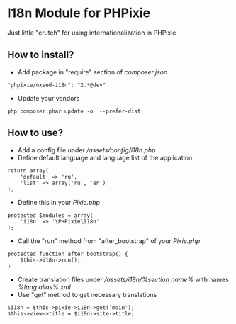 I18n Module for PHPixie
=========

Just little "crutch" for using internationalization in PHPixie

How to install?
----

* Add package in "require" section of *composer.json*

```
"phpixie/nxeed-i18n": "2.*@dev"
```
* Update your vendors

```
php composer.phar update -o  --prefer-dist
```

How to use?
----

* Add a config file under */assets/config/i18n.php*
* Define default language and language list of the application

```
return array(
    'default' => 'ru',
    'list' => array('ru', 'en')
);
```

* Define this in your *Pixie.php*

```
protected $modules = array(
    'i18n' => '\PHPixie\I18n'
);
```

* Call the "run" method from "after_bootstrap" of your *Pixie.php*

```
protected function after_bootstrap() {
    $this->i18n->run();
}
```

* Create translation files under */assets/i18n/%section name%* with names *%lang alias%.xml*
* Use "get" method to get necessary translations

```
$i18n = $this->pixie->i18n->get('main');
$this->view->title = $i18n->site->title;
```
